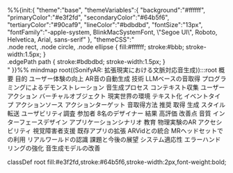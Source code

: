 %%{init:{
  "theme":"base",
  "themeVariables":{
    "background":"#ffffff",
    "primaryColor":"#e3f2fd",
    "secondaryColor":"#64b5f6",
    "tertiaryColor":"#90caf9",
    "lineColor":"#bdbdbd",
    "fontSize":"13px",
    "fontFamily":"-apple-system, BlinkMacSystemFont, \\"Segoe UI\\", Roboto, Helvetica, Arial, sans-serif"
  },
  "themeCSS":"\
.node rect, .node circle, .node ellipse { fill:#ffffff; stroke:#bbb; stroke-width:1.5px; }\
.edgePath path { stroke:#bdbdbd; stroke-width:1.5px; }\
"
}}%%
mindmap
  root((SonifyAR: 拡張現実における文脈対応音生成)):::root
    概要
      目的
        ユーザー体験の向上
        AR音の自動生成
      技術
        LLMベースの音取得
        プログラミングによるデモンストレーション
    音生成プロセス
      コンテキスト収集
        ユーザーアクション
        バーチャルオブジェクト
        現実世界の環境
      テキスト化
        イベントタイプ
        アクションソース
        アクションターゲット
      音取得方法
        推奨
        取得
        生成
        スタイル転送
    ユーザビリティ調査
      参加者
        8名のデザイナー
      結果
        高評価
        改善点
          音質
          インターフェースデザイン
    アプリケーションシナリオ
      教育
        物理実験のAR
      アクセシビリティ
        視覚障害者支援
      既存アプリの拡張
        ARVidとの統合
      MRヘッドセットでの利用
        リアルワールドの認識
    課題と今後の展望
      システム適応性
      エラーハンドリングの強化
      音生成モデルの改善

classDef root fill:#e3f2fd,stroke:#64b5f6,stroke-width:2px,font-weight:bold;
